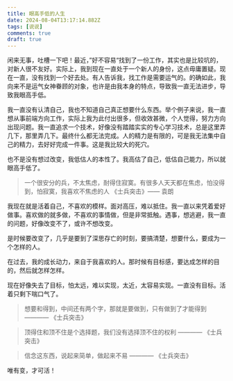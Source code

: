 ```yaml
---
title: 眼高手低的人生
date: 2024-08-04T13:17:14.882Z
tags: [说说]
comments: true
draft: true
---
```


闲来无事，吐槽一下吧！最近，”好不容易“找到了一份工作，其实也是比较坑的，对新人很不友好。实际上，我到现在一直处于一个新人的身份，这点毋庸置疑。现在一直，没有找到一个好去处。有人告诉我，找工作是需要运气的。的确如此，我向来不是运气女神眷顾的对象，也许是由我本身的特点，导致我一直无法进步，导致我眼高手低。

我一直没有认清自己，我也不知道自己真正想要什么东西。举个例子来说，我一直想从事前端方向工作，实际上我为此付出很多，但收效甚微，个人觉得，努力方向出现问题。我一直追求一个技术，好像没有踏踏实实的专心学习技术，总是这里弄几下，那里弄几下。最终什么都无法完成。人的精力是有限的，可是我无法集中自己的精力，去好好完成一件事。这是我比较大的死穴。

也不是没有想过改变，我低估人的本性了。我高估了自己，低估自己能力，所以就眼高手低了。

> 一个很安分的兵，不太焦虑，耐得住寂寞。有很多人天天都在焦虑，怕没得到，怕寂寞，我喜欢不焦虑的人
> 《士兵突击》—— 袁朗

我现在就是活着自己，不喜欢的模样。面对高压，难以抵住。我一直以来凭着爱好做事。喜欢做的就多做，不喜欢的事情做，但是非常抵触。遇事，想逃避，我一直的问题，好像改变不了，或许不想改变。

是时候要改变了，几乎是要到了深思存亡的时刻，要搞清楚，想要什么，要成为一个怎样的人。

在过去，我的成长动力，来自于我喜欢的人。那时候有目标感，要达成怎样的目的，然后就怎样怎样。

现在好像失去了目标，怕太远，难以实现，太近，太容易实现。一直没有目标。活着只剩下喘口气了。

> 想要和得到，中间还有两个字，那就是要做到，只有做到了才能得到 ———— 《士兵突击》

> 顶得住和顶不住是个选择题，我们没有选择顶不住的权利 ———— 《士兵突击》

> 信念这东西，说起来简单，做起来不易 ———— 《士兵突击》

唯有变，才可活！
